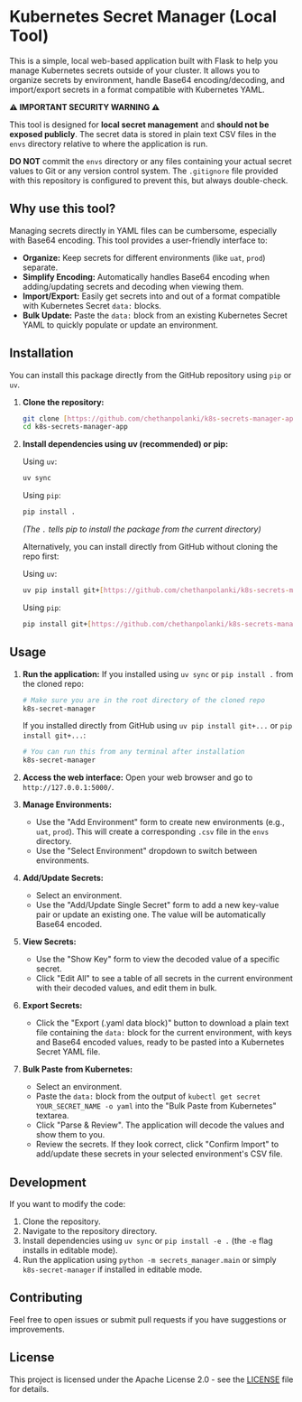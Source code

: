 # Kubernetes Secret Manager (Local Tool)

This is a simple, local web-based application built with Flask to help you manage Kubernetes secrets outside of your cluster. It allows you to organize secrets by environment, handle Base64 encoding/decoding, and import/export secrets in a format compatible with Kubernetes YAML.

**⚠️ IMPORTANT SECURITY WARNING ⚠️**

This tool is designed for **local secret management** and **should not be exposed publicly**. The secret data is stored in plain text CSV files in the `envs` directory relative to where the application is run.

**DO NOT** commit the `envs` directory or any files containing your actual secret values to Git or any version control system. The `.gitignore` file provided with this repository is configured to prevent this, but always double-check.

## Why use this tool?

Managing secrets directly in YAML files can be cumbersome, especially with Base64 encoding. This tool provides a user-friendly interface to:

* **Organize:** Keep secrets for different environments (like `uat`, `prod`) separate.
* **Simplify Encoding:** Automatically handles Base64 encoding when adding/updating secrets and decoding when viewing them.
* **Import/Export:** Easily get secrets into and out of a format compatible with Kubernetes Secret `data:` blocks.
* **Bulk Update:** Paste the `data:` block from an existing Kubernetes Secret YAML to quickly populate or update an environment.

## Installation

You can install this package directly from the GitHub repository using `pip` or `uv`.

1.  **Clone the repository:**
    ```bash
    git clone [https://github.com/chethanpolanki/k8s-secrets-manager-app.git](https://github.com/chethanpolanki/k8s-secrets-manager-app.git)
    cd k8s-secrets-manager-app
    ```

2.  **Install dependencies using uv (recommended) or pip:**

    Using `uv`:
    ```bash
    uv sync
    ```

    Using `pip`:
    ```bash
    pip install .
    ```
    *(The `.` tells pip to install the package from the current directory)*

    Alternatively, you can install directly from GitHub without cloning the repo first:

    Using `uv`:
    ```bash
    uv pip install git+[https://github.com/chethanpolanki/k8s-secrets-manager-app.git](https://github.com/chethanpolanki/k8s-secrets-manager-app.git)
    ```

    Using `pip`:
    ```bash
    pip install git+[https://github.com/chethanpolanki/k8s-secrets-manager-app.git](https://github.com/chethanpolanki/k8s-secrets-manager-app.git)
    ```

## Usage

1.  **Run the application:**
    If you installed using `uv sync` or `pip install .` from the cloned repo:
    ```bash
    # Make sure you are in the root directory of the cloned repo
    k8s-secret-manager
    ```
    If you installed directly from GitHub using `uv pip install git+...` or `pip install git+...`:
    ```bash
    # You can run this from any terminal after installation
    k8s-secret-manager
    ```

2.  **Access the web interface:** Open your web browser and go to `http://127.0.0.1:5000/`.

3.  **Manage Environments:**
    * Use the "Add Environment" form to create new environments (e.g., `uat`, `prod`). This will create a corresponding `.csv` file in the `envs` directory.
    * Use the "Select Environment" dropdown to switch between environments.

4.  **Add/Update Secrets:**
    * Select an environment.
    * Use the "Add/Update Single Secret" form to add a new key-value pair or update an existing one. The value will be automatically Base64 encoded.

5.  **View Secrets:**
    * Use the "Show Key" form to view the decoded value of a specific secret.
    * Click "Edit All" to see a table of all secrets in the current environment with their decoded values, and edit them in bulk.

6.  **Export Secrets:**
    * Click the "Export (.yaml data block)" button to download a plain text file containing the `data:` block for the current environment, with keys and Base64 encoded values, ready to be pasted into a Kubernetes Secret YAML file.

7.  **Bulk Paste from Kubernetes:**
    * Select an environment.
    * Paste the `data:` block from the output of `kubectl get secret YOUR_SECRET_NAME -o yaml` into the "Bulk Paste from Kubernetes" textarea.
    * Click "Parse & Review". The application will decode the values and show them to you.
    * Review the secrets. If they look correct, click "Confirm Import" to add/update these secrets in your selected environment's CSV file.

## Development

If you want to modify the code:

1.  Clone the repository.
2.  Navigate to the repository directory.
3.  Install dependencies using `uv sync` or `pip install -e .` (the `-e` flag installs in editable mode).
4.  Run the application using `python -m secrets_manager.main` or simply `k8s-secret-manager` if installed in editable mode.

## Contributing

Feel free to open issues or submit pull requests if you have suggestions or improvements.

## License

This project is licensed under the Apache License 2.0 - see the [LICENSE](https://github.com/chethanpolanki/k8s-secrets-manager-app/blob/main/LICENSE) file for details.
